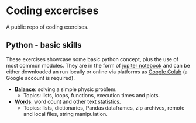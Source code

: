 # Coding excercises
A public repo of coding exercises.

## Python - basic skills

These exercises showcase some basic python concept, plus the use of most common modules. They are in the form of [jupiter notebook](https://jupyter.org/) and can be either downloaded an run locally or online via platforms as [Google Colab](https://colab.research.google.com/) (a Google account is required).

- [**Balance**](python/balance.ipynb): solving a simple physic problem.
    - Topics: lists, loops, functions, execution times and plots.
- [**Words**](python/words.ipynb): word count and other text statistics.
    - Topics: lists, dictionaries, Pandas dataframes, zip archives, remote and local files, string manipulation.


